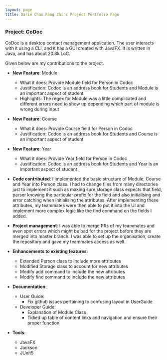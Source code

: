```yaml
---
layout: page
title: Darie Chan Rong Zhi's Project Portfolio Page
---
```


### Project: CoDoc

CoDoc is a desktop contact management application. The user interacts with it using a CLI, and it has a GUI created with JavaFX. It is written in Java, and has about 20.8k LoC.

Given below are my contributions to the project.

* **New Feature**: Module
    * What it does: Provide Module field for Person in Codoc
    * Justification: Codoc is an address book for Students and Module is an important aspect of student
    * Highlights: The regex for Module was a little complicated and different errors need to show up depending which part of module is wrong during input

* **New Feature**: Course
  * What it does: Provide Course field for Person in Codoc
  * Justification: Codoc is an address book for Students and Course is an important aspect of student

* **New Feature**: Year
  * What it does: Provide Year field for Person in Codoc
  * Justification: Codoc is an address book for Students and Year is an important aspect of student

* **Code contributed**: I implemented the basic structure of Module, Course and Year into Person class. 
I had to change files from many directories just to implement it such as making sure storage class expects that field, 
parser knowing the particular prefix for the field and also initialising and error catching when initialising the attributes. 
After implementing these attributes, my teammates were then able to put it into the UI and implement more complex logic like the find command on the fields I added.

* **Project management**: I was able to merge PRs of my teammates and even spot errors which might be bad for the project before they are merged into master branch.
I was able to set up the organisation, create the repository and gave my teammates access as well. 

* **Enhancements to existing features**:
    * Extended Person class to include more attributes
    * Modified Storage class to account for new attributes
    * Modify add command to include the new attributes
    * Modify find command to include the new attributes

* **Documentation**:
    * User Guide:
        * Fix github issues pertaining to confusing layout in UserGuide
    * Developer Guide:
        * Explanation of Module Class
        * Tidied up table of content links and navigation and ensure their proper function

* **Tools**:
    * JavaFX
    * Jackson
    * JUnit5
